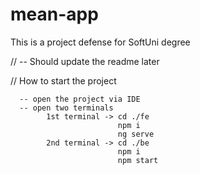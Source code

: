# mean-app
This is a project defense for SoftUni degree

// -- Should update the readme later

// How to start the project
```
  -- open the project via IDE
  -- open two terminals
        1st terminal -> cd ./fe
                        npm i
                        ng serve
        2nd terminal -> cd ./be
                        npm i
                        npm start
```
